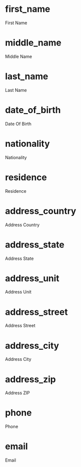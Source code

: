 # first_name
First Name
# middle_name
Middle Name
# last_name
Last Name
# date_of_birth
Date Of Birth
# nationality
Nationality
# residence
Residence
# address_country
Address Country
# address_state
Address State
# address_unit
Address Unit
# address_street
Address Street
# address_city
Address City
# address_zip
Address ZIP
# phone
Phone
# email
Email